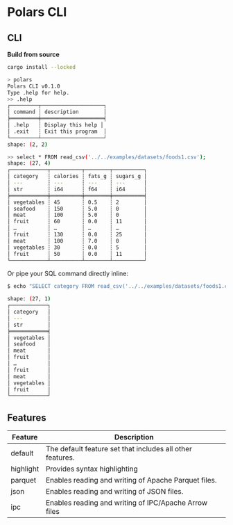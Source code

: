 # Polars CLI

## CLI

**Build from source**

```bash
cargo install --locked
```

```bash
> polars
Polars CLI v0.1.0
Type .help for help.
>> .help
┌─────────┬────────────────────┐
│ command ┆ description        │
╞═════════╪════════════════════╡
│ .help   ┆ Display this help │
│ .exit   ┆ Exit this program  │
└─────────┴────────────────────┘
shape: (2, 2)

>> select * FROM read_csv('../../examples/datasets/foods1.csv');
shape: (27, 4)
┌────────────┬──────────┬────────┬──────────┐
│ category   ┆ calories ┆ fats_g ┆ sugars_g │
│ ---        ┆ ---      ┆ ---    ┆ ---      │
│ str        ┆ i64      ┆ f64    ┆ i64      │
╞════════════╪══════════╪════════╪══════════╡
│ vegetables ┆ 45       ┆ 0.5    ┆ 2        │
│ seafood    ┆ 150      ┆ 5.0    ┆ 0        │
│ meat       ┆ 100      ┆ 5.0    ┆ 0        │
│ fruit      ┆ 60       ┆ 0.0    ┆ 11       │
│ …          ┆ …        ┆ …      ┆ …        │
│ fruit      ┆ 130      ┆ 0.0    ┆ 25       │
│ meat       ┆ 100      ┆ 7.0    ┆ 0        │
│ vegetables ┆ 30       ┆ 0.0    ┆ 5        │
│ fruit      ┆ 50       ┆ 0.0    ┆ 11       │
└────────────┴──────────┴────────┴──────────┘
```

Or pipe your SQL command directly inline:

```bash
$ echo "SELECT category FROM read_csv('../../examples/datasets/foods1.csv')" | polars

shape: (27, 1)
┌────────────┐
│ category   │
│ ---        │
│ str        │
╞════════════╡
│ vegetables │
│ seafood    │
│ meat       │
│ fruit      │
│ …          │
│ fruit      │
│ meat       │
│ vegetables │
│ fruit      │
└────────────┘
```

## Features

| Feature   | Description                                               |
| --------- | --------------------------------------------------------- |
| default   | The default feature set that includes all other features. |
| highlight | Provides syntax highlighting                              |
| parquet   | Enables reading and writing of Apache Parquet files.      |
| json      | Enables reading and writing of JSON files.                |
| ipc       | Enables reading and writing of IPC/Apache Arrow files     |

